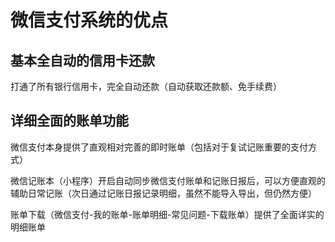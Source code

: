 # 微信支付系统的优点

## 基本全自动的信用卡还款

打通了所有银行信用卡，完全自动还款（自动获取还款额、免手续费）

## 详细全面的账单功能

微信支付本身提供了直观相对完善的即时账单（包括对于复试记账重要的支付方式）

微信记账本（小程序）开启自动同步微信支付账单和记账日报后，可以方便直观的辅助日常记账（次日通过记账日报记录明细，虽然不能导入导出，但仍然方便）

账单下载（微信支付-我的账单-账单明细-常见问题-下载账单）提供了全面详实的明细账单